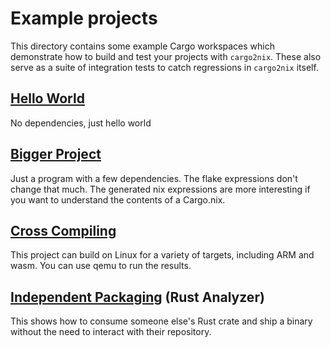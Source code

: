 # Example projects

This directory contains some example Cargo workspaces which demonstrate how to
build and test your projects with `cargo2nix`. These also serve as a suite of
integration tests to catch regressions in `cargo2nix` itself.

## [Hello World](./1-hello-world)

No dependencies, just hello world

## [Bigger Project](./2-bigger-project)

Just a program with a few dependencies.  The flake expressions don't change that
much.  The generated nix expressions are more interesting if you want to
understand the contents of a Cargo.nix.

## [Cross Compiling](./3-cross-compiling)

This project can build on Linux for a variety of targets, including ARM and
wasm.  You can use qemu to run the results.

## [Independent Packaging](./4-independent-packaging) (Rust Analyzer)

This shows how to consume someone else's Rust crate and ship a binary without
the need to interact with their repository.
